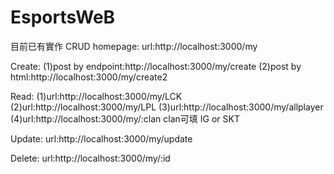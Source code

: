 # EsportsWeB
目前已有實作 CRUD
homepage:
url:http://localhost:3000/my

Create:
(1)post by endpoint:http://localhost:3000/my/create
(2)post by html:http://localhost:3000/my/create2

Read:
(1)url:http://localhost:3000/my/LCK
(2)url:http://localhost:3000/my/LPL
(3)url:http://localhost:3000/my/allplayer
(4)url:http://localhost:3000/my/:clan
clan可填 IG or SKT

Update:
url:http://localhost:3000/my/update

Delete:
url:http://localhost:3000/my/:id